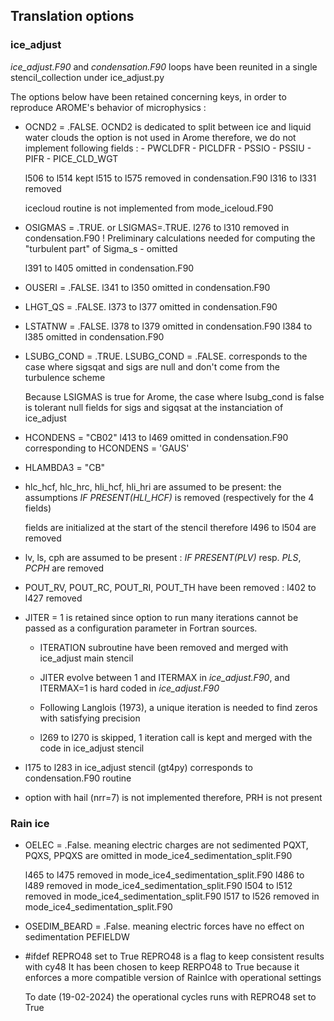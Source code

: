 ## Translation options

### ice_adjust

_ice_adjust.F90_ and _condensation.F90_ loops have been reunited in a single stencil_collection under ice_adjust.py

The options below have been retained concerning keys, in order to reproduce AROME's behavior of microphysics :

- OCND2 = .FALSE.
    OCND2 is dedicated to split between ice and liquid water clouds
    the option is not used in Arome
    therefore, we do not implement following fields :
        - PWCLDFR
        - PICLDFR
        - PSSIO
        - PSSIU
        - PIFR
        - PICE_CLD_WGT

    l506 to l514 kept
    l515 to l575 removed in condensation.F90
    l316 to l331 removed

    icecloud routine is not implemented from mode_iceloud.F90

- OSIGMAS = .TRUE. or LSIGMAS=.TRUE.
    l276 to l310 removed in condensation.F90
    ! Preliminary calculations needed for computing the "turbulent part" of Sigma_s - omitted

    l391 to l405 omitted in condensation.F90

- OUSERI = .FALSE.
    l341 to l350 omitted in condensation.F90

- LHGT_QS = .FALSE.
    l373 to l377 omitted in condensation.F90

- LSTATNW = .FALSE.
    l378 to l379 omitted in condensation.F90
    l384 to l385 omitted in condensation.F90

- LSUBG_COND = .TRUE.
    LSUBG_COND = .FALSE. corresponds to the case where sigsqat and sigs are null and don't come from the turbulence scheme

    Because LSIGMAS is true for Arome, the case where lsubg_cond is false is tolerant null fields for sigs and sigqsat at the instanciation of ice_adjust

- HCONDENS = "CB02"
    l413 to l469 omitted in condensation.F90
    corresponding to HCONDENS = 'GAUS'

- HLAMBDA3 = "CB"


- hlc_hcf, hlc_hrc, hli_hcf, hli_hri are assumed to be present: the assumptions _IF PRESENT(HLI_HCF)_ is removed (respectively for the 4 fields)

    fields are initialized at the start of the stencil
    therefore l496 to l504 are removed

- lv, ls, cph are assumed to be present : _IF PRESENT(PLV)_ resp. _PLS_, _PCPH_ are removed

- POUT_RV, POUT_RC, POUT_RI, POUT_TH have been removed :
    l402 to l427 removed

- JITER = 1 is retained since option to run many iterations cannot be passed as a configuration parameter in Fortran sources.
    - ITERATION subroutine have been removed and merged with ice_adjust main stencil
    - JITER evolve between 1 and ITERMAX in _ice_adjust.F90_, and ITERMAX=1 is hard coded in _ice_adjust.F90_
    - Following Langlois (1973), a unique iteration is needed to find zeros with satisfying precision

    - l269 to l270 is skipped, 1 iteration call is kept and merged with the code in ice_adjust stencil

- l175 to l283 in ice_adjust stencil (gt4py) corresponds to condensation.F90 routine

- option with hail (nrr=7) is not implemented
    therefore, PRH is not present


### Rain ice

- OELEC = .False. meaning electric charges are not sedimented
    PQXT, PQXS, PPQXS are omitted in mode_ice4_sedimentation_split.F90

    l465 to l475 removed in mode_ice4_sedimentation_split.F90
    l486 to l489 removed in mode_ice4_sedimentation_split.F90
    l504 to l512 removed in mode_ice4_sedimentation_split.F90
    l517 to l526 removed in mode_ice4_sedimentation_split.F90

- OSEDIM_BEARD = .False. meaning electric forces have no effect on sedimentation
    PEFIELDW

- #ifdef REPRO48 set to True
    REPRO48 is a flag to keep consistent results with cy48
    It has been chosen to keep RERPO48 to True because it enforces a more compatible version of RainIce with operational settings

    To date (19-02-2024) the operational cycles runs with REPRO48 set to True
